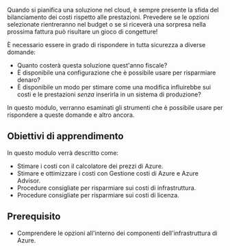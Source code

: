 Quando si pianifica una soluzione nel cloud, è sempre presente la sfida del bilanciamento dei costi rispetto alle prestazioni. Prevedere se le opzioni selezionate rientreranno nel budget o se si riceverà una sorpresa nella prossima fattura può risultare un gioco di congetture!

È necessario essere in grado di rispondere in tutta sicurezza a diverse domande:

- Quanto costerà questa soluzione quest'anno fiscale?
- È disponibile una configurazione che è possibile usare per risparmiare denaro?
- È disponibile un modo per stimare come una modifica influirebbe sui costi e le prestazioni _senza_ inserirla in un sistema di produzione?

In questo modulo, verranno esaminati gli strumenti che è possibile usare per rispondere a queste domande e altro ancora.

## <a name="learning-objectives"></a>Obiettivi di apprendimento

In questo modulo verrà descritto come:

- Stimare i costi con il calcolatore dei prezzi di Azure.
- Stimare e ottimizzare i costi con Gestione costi di Azure e Azure Advisor.
- Procedure consigliate per risparmiare sui costi di infrastruttura.
- Procedure consigliate per risparmiare sui costi di licenza.

## <a name="prerequisite"></a>Prerequisito

- Comprendere le opzioni all'interno dei componenti dell'infrastruttura di Azure.
